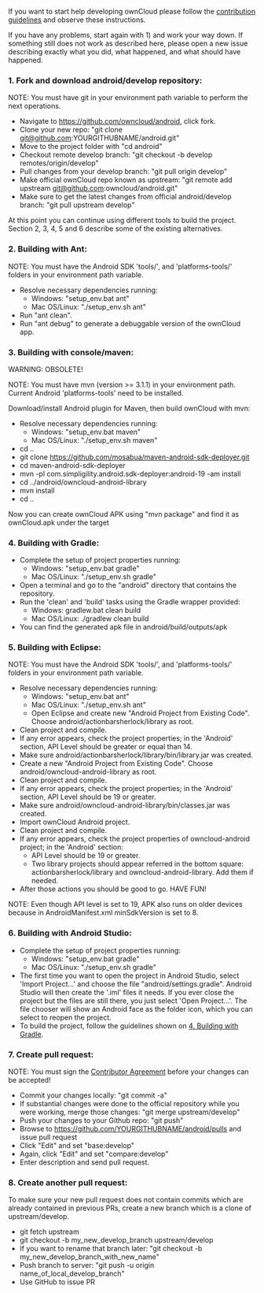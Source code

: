 
If you want to start help developing ownCloud please follow the [contribution guidelines][0] and observe these instructions.

If you have any problems, start again with 1) and work your way down. If something still does not work as described here, please open a new issue describing exactly what you did, what happened, and what should have happened.

### 1. Fork and download android/develop repository:

NOTE: You must have git in your environment path variable to perform the next operations.

* Navigate to https://github.com/owncloud/android, click fork.
* Clone your new repo: "git clone git@github.com:YOURGITHUBNAME/android.git"
* Move to the project folder with "cd android"
* Checkout remote develop branch: "git checkout -b develop remotes/origin/develop"
* Pull changes from your develop branch: "git pull origin develop"
* Make official ownCloud repo known as upstream: "git remote add upstream git@github.com:owncloud/android.git"
* Make sure to get the latest changes from official android/develop branch: "git pull upstream develop"

At this point you can continue using different tools to build the project. Section 2, 3, 4, 5 and 6 describe some of the existing alternatives.

### 2. Building with Ant:

NOTE: You must have the Android SDK 'tools/', and 'platforms-tools/' folders in your environment path variable.

* Resolve necessary dependencies running:
    - Windows: "setup_env.bat ant"
    - Mac OS/Linux: "./setup_env.sh ant"
* Run "ant clean".
* Run "ant debug" to generate a debuggable version of the ownCloud app.

### 3. Building with console/maven:

WARNING: OBSOLETE!

NOTE: You must have mvn (version >= 3.1.1) in your environment path. Current Android 'platforms-tools' need to be installed.

Download/install Android plugin for Maven, then build ownCloud with mvn:

* Resolve necessary dependencies running:
    - Windows: "setup_env.bat maven"
    - Mac OS/Linux: "./setup_env.sh maven"
* cd ..
* git clone https://github.com/mosabua/maven-android-sdk-deployer.git
* cd maven-android-sdk-deployer
* mvn -pl com.simpligility.android.sdk-deployer:android-19 -am install
* cd ../android/owncloud-android-library
* mvn install
* cd ..

Now you can create ownCloud APK using "mvn package" and find it as ownCloud.apk under the target

### 4. Building with Gradle:

* Complete the setup of project properties running:
    - Windows: "setup_env.bat gradle"
    - Mac OS/Linux: "./setup_env.sh gradle"
* Open a terminal and go to the "android" directory that contains the repository.
* Run the 'clean' and 'build' tasks using the Gradle wrapper provided:
    - Windows: gradlew.bat clean build
    - Mac OS/Linux: ./gradlew clean build
* You can find the generated apk file in android/build/outputs/apk

### 5. Building with Eclipse:

NOTE: You must have the Android SDK 'tools/', and 'platforms-tools/' folders in your environment path variable.

* Resolve necessary dependencies running:
    - Windows: "setup_env.bat ant"
    - Mac OS/Linux: "./setup_env.sh ant"
    * Open Eclipse and create new "Android Project from Existing Code". Choose android/actionbarsherlock/library as root.
* Clean project and compile.
* If any error appears, check the project properties; in the 'Android' section, API Level should be greater or equal than 14.
* Make sure android/actionbarsherlock/library/bin/library.jar was created.
* Create a new "Android Project from Existing Code". Choose android/owncloud-android-library as root.
* Clean project and compile.
* If any error appears, check the project properties; in the 'Android' section, API Level should be 19 or greater.
* Make sure android/owncloud-android-library/bin/classes.jar was created.
* Import ownCloud Android project.
* Clean project and compile.
* If any error appears, check the project properties of owncloud-android project; in the 'Android' section:
    - API Level should be 19 or greater.
    - Two library projects should appear referred in the bottom square: actionbarsherlock/library and owncloud-android-library. Add them if needed.
* After those actions you should be good to go. HAVE FUN!

NOTE: Even though API level is set to 19, APK also runs on older devices because in AndroidManifest.xml minSdkVersion is set to 8.

### 6. Building with Android Studio:

* Complete the setup of project properties running:
    - Windows: "setup_env.bat gradle"
    - Mac OS/Linux: "./setup_env.sh gradle"
* The first time you want to open the project in Android Studio, select 'Import Project...' and choose the file "android/settings.gradle".
  Android Studio will then create the '.iml' files it needs. If you ever close the project but the files are still there, you just select
  'Open Project...'. The file chooser will show an Android face as the folder icon, which you can select to reopen the project.
* To build the project, follow the guidelines shown on [4. Building with Gradle][2].

### 7. Create pull request:

NOTE: You must sign the [Contributor Agreement][1] before your changes can be accepted!

* Commit your changes locally: "git commit -a"
* If substantial changes were done to the official repository while you were working, merge those changes: "git merge upstream/develop"
* Push your changes to your Github repo: "git push"
* Browse to https://github.com/YOURGITHUBNAME/android/pulls and issue pull request
* Click "Edit" and set "base:develop"
* Again, click "Edit" and set "compare:develop"
* Enter description and send pull request.

### 8. Create another pull request:

To make sure your new pull request does not contain commits which are already contained in previous PRs, create a new branch which is a clone of upstream/develop.

* git fetch upstream
* git checkout -b my_new_develop_branch upstream/develop
* If you want to rename that branch later: "git checkout -b my_new_develop_branch_with_new_name"
* Push branch to server: "git push -u origin name_of_local_develop_branch"
* Use GitHub to issue PR


[0]: https://github.com/owncloud/android/blob/master/CONTRIBUTING.md
[1]: http://owncloud.org/about/contributor-agreement/
[2]: https://github.com/owncloud/android/blob/master/SETUP.md#4-building-with-gradle
